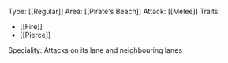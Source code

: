 Type: [[Regular]]
Area: [[Pirate's Beach]]
Attack: [[Melee]]
Traits:
- [[Fire]]
- [[Pierce]]

Speciality: Attacks on its lane and neighbouring lanes